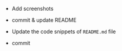

- Add screenshots
- commit & update README

- Update the code snippets of `README.md` file
- commit

